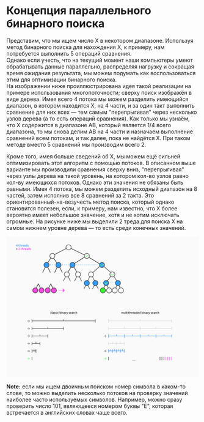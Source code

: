 # Концепция параллельного бинарного поиска
Представим, что мы ищем число X в некотором диапазоне. Используя метод бинарного поиска для нахождения X, к примеру, нам потребуется выполнить 5 операций сравнения. \
Однако если учесть, что на текущий момент наши компьютеры умеют обрабатывать данные параллельно, распределяя нагрузку и сокращая время ожидания результата, мы можем подумать как воспользоваться этим для оптимизации бинарного поиска. \
На изображении ниже проиллюстрирована идея такой реализации на примере использования многопоточности; сверху поиск изображён в виде дерева. Имея всего 4 потока мы можем разделить имеющийся диапазон, в котором находится X, на 4 части, и за один такт выполнить сравнение для них всех — тем самым "перепрыгивая" через несколько узлов дерева (а то есть операций сравнения). Как только мы узнаём, что X содержится в диапазоне AB, который является 1/4 всего диапазона, то мы снова делим AB на 4 части и назначаем выполнение сравнений всем потокам, и так далее, пока не найдётся X. При таком методе вместо 5 сравнений мы производим всего 2.

Кроме того, имея больше сведений об X, мы можем ещё сильней оптимизировать этот алгоритм с помощью потоков. В описанном выше варианте мы производили сравнения сверху вниз, "перепрыгивая" через узлы дерева на такой уровень, на котором кол-во узлов равно кол-ву имеющихся потоков. Однако эти значения не обязаны быть равными. Имея 4 потока, мы можем разделить исходный диапазон на 8 частей, затем исполнив все 8 сравнений за 2 такта. Это ориентированный-на-везучесть метод поиска, который однако становится полезен, если, к примеру, нам известно, что X более вероятно имеет небольшое значение, хотя и не хотим исключать огромные. На рисунке ниже мы выделили 2 треда для поиска X на самом нижнем уровне дерева — то есть среди конечных значений.

![Illustration](Illustration.jpg)


**Note:** если мы ищем двоичным поиском номер символа в каком-то слове, то можно выделить несколько потоков на проверку значений наиболее часто используемых символов. Например, можно сразу проверить число 101, являющееся номером буквы "E", которая встречается в английских словах чаще всего.
